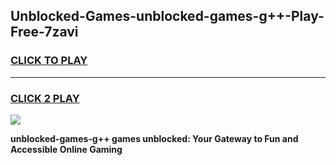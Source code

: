
## Unblocked-Games-unblocked-games-g++-Play-Free-7zavi
<h3>
<a href="https://premium76.site?title=unblocked-games-g++&ref=22A">CLICK TO PLAY</a></h3>
<hr>

<h3>
<a href="https://premium76.site?title=unblocked-games-g++&ref=22A">CLICK 2 PLAY</a>
  
</h3>

<a href="https://premium76.site?title=unblocked-games-g++&ref=22A"><img src="https://clearcache.store/games.png"></a>


**unblocked-games-g++ games unblocked: Your Gateway to Fun and Accessible Online Gaming**
